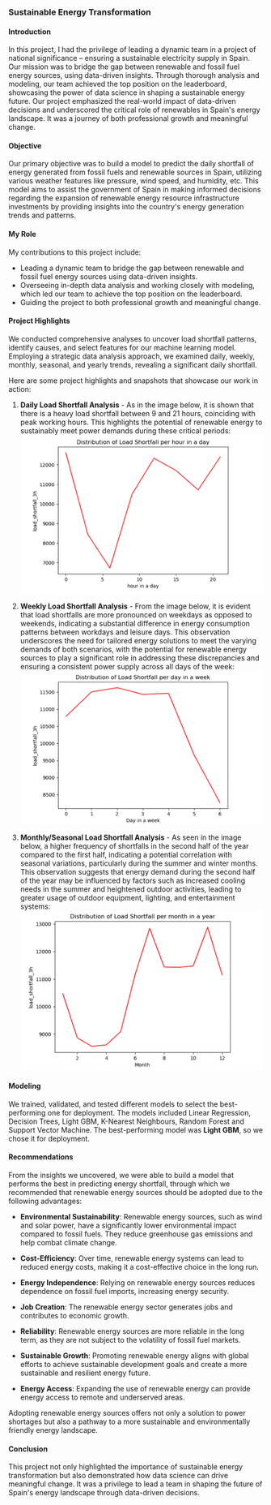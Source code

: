 ### Sustainable Energy Transformation

#### Introduction
In this project, I had the privilege of leading a dynamic team in a project of national significance – ensuring a sustainable electricity supply in Spain. Our mission was to bridge the gap between renewable and fossil fuel energy sources, using data-driven insights. Through thorough analysis and modeling, our team achieved the top position on the leaderboard, showcasing the power of data science in shaping a sustainable energy future. Our project emphasized the real-world impact of data-driven decisions and underscored the critical role of renewables in Spain's energy landscape. It was a journey of both professional growth and meaningful change.

#### Objective
Our primary objective was to build a model to predict the daily shortfall of energy generated from fossil fuels and renewable sources in Spain, utilizing various weather features like pressure, wind speed, and humidity, etc. This model aims to assist the government of Spain in making informed decisions regarding the expansion of renewable energy resource infrastructure investments by providing insights into the country's energy generation trends and patterns.

#### My Role

My contributions to this project include:
- Leading a dynamic team to bridge the gap between renewable and fossil fuel energy sources using data-driven insights.
- Overseeing in-depth data analysis and working closely with modeling, which led our team to achieve the top position on the leaderboard.
- Guiding the project to both professional growth and meaningful change.

#### Project Highlights

We conducted comprehensive analyses to uncover load shortfall patterns, identify causes, and select features for our machine learning model. Employing a strategic data analysis approach, we examined daily, weekly, monthly, seasonal, and yearly trends, revealing a significant daily shortfall.

Here are some project highlights and snapshots that showcase our work in action:

1. **Daily Load Shortfall Analysis** - As in the image below, it is shown that there is a heavy load shortfall between 9 and 21 hours, coinciding with peak working hours. This highlights the potential of renewable energy to sustainably meet power demands during these critical periods:![Image 1](images/load_shortfall_hour.jpg)
  
2. **Weekly Load Shortfall Analysis** - From the image below, it is evident that load shortfalls are more pronounced on weekdays as opposed to weekends, indicating a substantial difference in energy consumption patterns between workdays and leisure days. This observation underscores the need for tailored energy solutions to meet the varying demands of both scenarios, with the potential for renewable energy sources to play a significant role in addressing these discrepancies and ensuring a consistent power supply across all days of the week:![Image 2](images/load_shortfall_day.jpg)
  
3. **Monthly/Seasonal Load Shortfall Analysis** - As seen in the image below, a higher frequency of shortfalls in the second half of the year compared to the first half, indicating a potential correlation with seasonal variations, particularly during the summer and winter months. This observation suggests that energy demand during the second half of the year may be influenced by factors such as increased cooling needs in the summer and heightened outdoor activities, leading to greater usage of outdoor equipment, lighting, and entertainment systems:![Image 3](images/load_shortfall_month.jpg)

#### Modeling

We trained, validated, and tested different models to select the best-performing one for deployment. The models included Linear Regression, Decision Trees, Light GBM, K-Nearest Neighbours, Random Forest and Support Vector Machine. The best-performing model was **Light GBM**, so we chose it for deployment.

#### Recommendations

From the insights we uncovered, we were able to build a model that performs the best in predicting energy shortfall, through which we recommended that renewable energy sources should be adopted due to the following advantages:

- **Environmental Sustainability**: Renewable energy sources, such as wind and solar power, have a significantly lower environmental impact compared to fossil fuels. They reduce greenhouse gas emissions and help combat climate change.

- **Cost-Efficiency**: Over time, renewable energy systems can lead to reduced energy costs, making it a cost-effective choice in the long run.

- **Energy Independence**: Relying on renewable energy sources reduces dependence on fossil fuel imports, increasing energy security.

- **Job Creation**: The renewable energy sector generates jobs and contributes to economic growth.

- **Reliability**: Renewable energy sources are more reliable in the long term, as they are not subject to the volatility of fossil fuel markets.

- **Sustainable Growth**: Promoting renewable energy aligns with global efforts to achieve sustainable development goals and create a more sustainable and resilient energy future.

- **Energy Access**: Expanding the use of renewable energy can provide energy access to remote and underserved areas.

Adopting renewable energy sources offers not only a solution to power shortages but also a pathway to a more sustainable and environmentally friendly energy landscape.

#### Conclusion
This project not only highlighted the importance of sustainable energy transformation but also demonstrated how data science can drive meaningful change. It was a privilege to lead a team in shaping the future of Spain's energy landscape through data-driven decisions.
